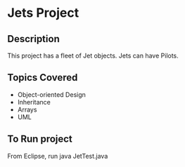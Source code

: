 # Jets Project

## Description

This project has a fleet of Jet objects. Jets can have Pilots.

## Topics Covered

* Object-oriented Design
* Inheritance
* Arrays
* UML

## To Run project

From Eclipse, run java JetTest.java
